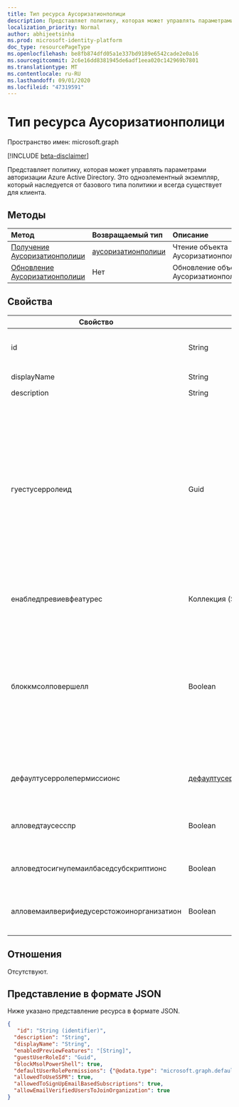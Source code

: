 ```yaml
---
title: Тип ресурса Аусоризатионполици
description: Представляет политику, которая может управлять параметрами авторизации Azure Active Directory.
localization_priority: Normal
author: abhijeetsinha
ms.prod: microsoft-identity-platform
doc_type: resourcePageType
ms.openlocfilehash: be8fb874dfd05a1e337bd9189e6542cade2e0a16
ms.sourcegitcommit: 2c6e16dd8381945de6adf1eea020c142969b7801
ms.translationtype: MT
ms.contentlocale: ru-RU
ms.lasthandoff: 09/01/2020
ms.locfileid: "47319591"
---
```

# <a name="authorizationpolicy-resource-type"></a>Тип ресурса Аусоризатионполици

Пространство имен: microsoft.graph

[!INCLUDE [beta-disclaimer](../../includes/beta-disclaimer.md)]

Представляет политику, которая может управлять параметрами авторизации Azure Active Directory. Это одноэлементный экземпляр, который наследуется от базового типа политики и всегда существует для клиента. 

## <a name="methods"></a>Методы

| Метод       | Возвращаемый тип | Описание |
|:-------------|:------------|:------------|
| [Получение Аусоризатионполици](../api/authorizationpolicy-get.md) | [аусоризатионполици](authorizationpolicy.md) | Чтение объекта Аусоризатионполици. |
| [Обновление Аусоризатионполици](../api/authorizationpolicy-update.md) | Нет | Обновление объекта Аусоризатионполици. |

## <a name="properties"></a>Свойства  
| Свойство | Тип | Описание | 
|-|-|-|
|id|String| Идентификатор политики авторизации. Обязательно. Только для чтения.| 
|displayName|String| Отображаемое имя для этой политики. |  
|description|String| Описание этой политики.|  
|гуестусерролеид|Guid| Представляет templateId роли для роли, которая должна быть выделена пользователю "гость". Обратитесь к [списку унифиедроледефинитионс](https://docs.microsoft.com/graph/api/rbacapplication-list-roledefinitions?view=graph-rest-beta&tabs=http) , чтобы найти список доступных шаблонов ролей. В настоящее время поддерживаются следующие роли: пользователь (a0b1b346-4d3e-4e8b-98f8-753987be4970), гость (10dae51f-b6af-4016-8d66-8c2a99b929b3) и незащищенный гостевой пользователь (2af84b1e-32c8-42b7-82bc-daa82404023b). | 
|енабледпревиевфеатурес|Коллекция (String)| Список компонентов, включенных для закрытой предварительной версии в клиенте. | 
|блоккмсолповершелл|Boolean| Чтобы отключить использование MSOL PowerShell, установите для этого свойства значение true. Если задано значение true, также будет отключен доступ пользователей к устаревшей конечной точке службы, используемой MSOL PowerShell. Это не повлияет на Azure AD Connect или Microsoft Graph. | 
|дефаултусерролепермиссионс|[дефаултусерролепермиссионс](defaultUserRolePermissions.md)| Задает определенные настраиваемые разрешения для роли пользователя по умолчанию. | 
|алловедтаусесспр|Boolean| Указывает, можно ли использовать функцию самостоятельного сброса пароля для пользователей клиента. | 
|алловедтосигнупемаилбаседсубскриптионс|Boolean| Указывает, могут ли пользователи регистрироваться на почтовые подписки. | 
|алловемаилверифиедусерстожоинорганизатион|Boolean| Указывает, может ли пользователь присоединиться к клиенту по проверке электронной почты. | 


## <a name="relationships"></a>Отношения
Отсутствуют.

## <a name="json-representation"></a>Представление в формате JSON

Ниже указано представление ресурса в формате JSON.

<!-- {
  "blockType": "resource",
  "optionalProperties": [

  ],
  "@odata.type": "microsoft.graph.authorizationPolicy",
  "baseType": "",
  "keyProperty": "id"
}-->

```json
{
   "id": "String (identifier)",
  "description": "String",
  "displayName": "String",
  "enabledPreviewFeatures": "[String]",
  "guestUserRoleId": "Guid",
  "blockMsolPowerShell": true,
  "defaultUserRolePermissions": {"@odata.type": "microsoft.graph.defaultUserRolePermissions"},
  "allowedToUseSSPR": true,
  "allowedToSignUpEmailBasedSubscriptions": true,
  "allowEmailVerifiedUsersToJoinOrganization": true
}
```
